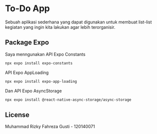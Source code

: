 # To-Do App

Sebuah aplikasi sederhana yang dapat digunakan untuk membuat list-list kegiatan yang ingin kita lakukan agar lebih terorganisir.

## Package Expo

Saya menngunakan API Expo Constants

```bash
npx expo install expo-constants
```
API Expo AppLoading 
```bash
npx expo install expo-app-loading
```
Dan API Expo AsyncStorage
```bash
npx expo install @react-native-async-storage/async-storage
```

## License
Muhammad Rizky Fahreza Gusti - 120140071
